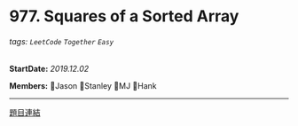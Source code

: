 # 977. Squares of a Sorted Array

###### tags: `LeetCode` `Together` `Easy`

**StartDate:** *2019.12.02*

**Members:** 🐣Jason 🐣Stanley 🐣MJ 🐣Hank

---

[題目連結](https://leetcode.com/problems/squares-of-a-sorted-array/)
